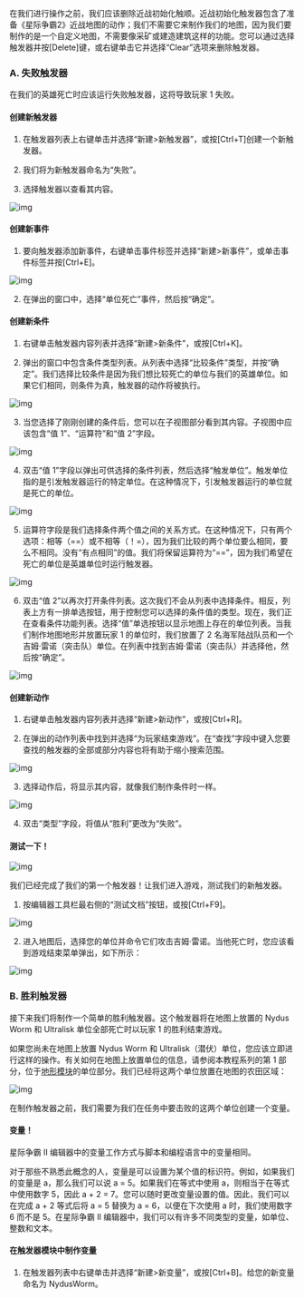 在我们进行操作之前，我们应该删除近战初始化触顺。近战初始化触发器包含了准备《星际争霸2》近战地图的动作；我们不需要它来制作我们的地图，因为我们要制作的是一个自定义地图，不需要像采矿或建造建筑这样的功能。您可以通过选择触发器并按[Delete]键，或右键单击它并选择“Clear”选项来删除触发器。

### A. 失败触发器

在我们的英雄死亡时应该运行失败触发器，这将导致玩家 1 失败。

#### 创建新触发器

1. 在触发器列表上右键单击并选择“新建>新触发器”，或按[Ctrl+T]创建一个新触发器。

2. 我们将为新触发器命名为“失败”。

3. 选择触发器以查看其内容。

![img](010-fefeat-newtrigger.jpg)

#### 创建新事件

1. 要向触发器添加新事件，右键单击事件标签并选择“新建>新事件”，或单击事件标签并按[Ctrl+E]。

![img](011-defeat-neweventwindow.jpg)

2. 在弹出的窗口中，选择“单位死亡”事件，然后按“确定”。

#### 创建新条件

1. 右键单击触发器内容列表并选择“新建>新条件”，或按[Ctrl+K]。

2. 弹出的窗口中包含条件类型列表。从列表中选择“比较条件”类型，并按“确定”。我们选择比较条件是因为我们想比较死亡的单位与我们的英雄单位。如果它们相同，则条件为真，触发器的动作将被执行。

![img](012-defeat-newconditionwindow.jpg)

3. 当您选择了刚刚创建的条件后，您可以在子视图部分看到其内容。子视图中应该包含“值 1”、“运算符”和“值 2”字段。

![img](013-defeat-conditioncontents.jpg)

4. 双击“值 1”字段以弹出可供选择的条件列表，然后选择“触发单位”。触发单位指的是引发触发器运行的特定单位。在这种情况下，引发触发器运行的单位就是死亡的单位。

![img](014-defeat-conditionvalue1.jpg)

5. 运算符字段是我们选择条件两个值之间的关系方式。在这种情况下，只有两个选项：相等（==）或不相等（！=），因为我们比较的两个单位要么相同，要么不相同。没有“有点相同”的值。我们将保留运算符为“==”，因为我们希望在死亡的单位是英雄单位时运行触发器。

![img](015-defeat-conditionvalue1selected.jpg)

6. 双击“值 2”以再次打开条件列表。这次我们不会从列表中选择条件。相反，列表上方有一排单选按钮，用于控制您可以选择的条件值的类型。现在，我们正在查看条件功能列表。选择“值”单选按钮以显示地图上存在的单位列表。当我们制作地图地形并放置玩家 1 的单位时，我们放置了 2 名海军陆战队员和一个吉姆·雷诺（突击队）单位。在列表中找到吉姆·雷诺（突击队）并选择他，然后按“确定”。

![img](016-defeat-conditionvalue2.jpg)

#### 创建新动作

1. 右键单击触发器内容列表并选择“新建>新动作”，或按[Ctrl+R]。

2. 在弹出的动作列表中找到并选择“为玩家结束游戏”。在“查找”字段中键入您要查找的触发器的全部或部分内容也将有助于缩小搜索范围。

![img](017-defeat-newactionwindow.jpg)

3. 选择动作后，将显示其内容，就像我们制作条件时一样。

![img](018a-defeat-subviewhighlighted.jpg)

4. 双击“类型”字段，将值从“胜利”更改为“失败”。

#### 测试一下！

![img](018b-defeat-completedtrigger.jpg)

我们已经完成了我们的第一个触发器！让我们进入游戏，测试我们的新触发器。

1. 按编辑器工具栏最右侧的“测试文档”按钮，或按[Ctrl+F9]。

![img](019-testtriggers-testdocumentbutton.jpg)

2. 进入地图后，选择您的单位并命令它们攻击吉姆·雷诺。当他死亡时，您应该看到游戏结束菜单弹出，如下所示：

![img](020-testtriggers-defeatscreen.jpg)

### B. 胜利触发器

接下来我们将制作一个简单的胜利触发器。这个触发器将在地图上放置的 Nydus Worm 和 Ultralisk 单位全部死亡时以玩家 1 的胜利结束游戏。

如果您尚未在地图上放置 Nydus Worm 和 Ultralisk（潜伏）单位，您应该立即进行这样的操作。有关如何在地图上放置单位的信息，请参阅本教程系列的第 1 部分，位于[地形模块](https://web.archive.org/web/20130126143031/http://us.battle.net/sc2/en/game/maps-and-mods/tutorials/terrain/3)的单位部分。我们已经将这两个单位放置在地图的农田区域：

![img](-003-victorytrigger-placedunits.jpg)

在制作触发器之前，我们需要为我们在任务中要击败的这两个单位创建一个变量。

#### 变量！

星际争霸 II 编辑器中的变量工作方式与脚本和编程语言中的变量相同。

对于那些不熟悉此概念的人，变量是可以设置为某个值的标识符。例如，如果我们的变量是 a，那么我们可以说 a = 5。如果我们在等式中使用 a，则相当于在等式中使用数字 5，因此 a + 2 = 7。您可以随时更改变量设置的值。因此，我们可以在完成 a + 2 等式后将 a = 5 替换为 a = 6，以便在下次使用 a 时，我们使用数字 6 而不是 5。在星际争霸 II 编辑器中，我们可以有许多不同类型的变量，如单位、整数和文本。

#### 在触发器模块中制作变量

1. 在触发器列表中右键单击并选择“新建>新变量”，或按[Ctrl+B]。给您的新变量命名为 NydusWorm。